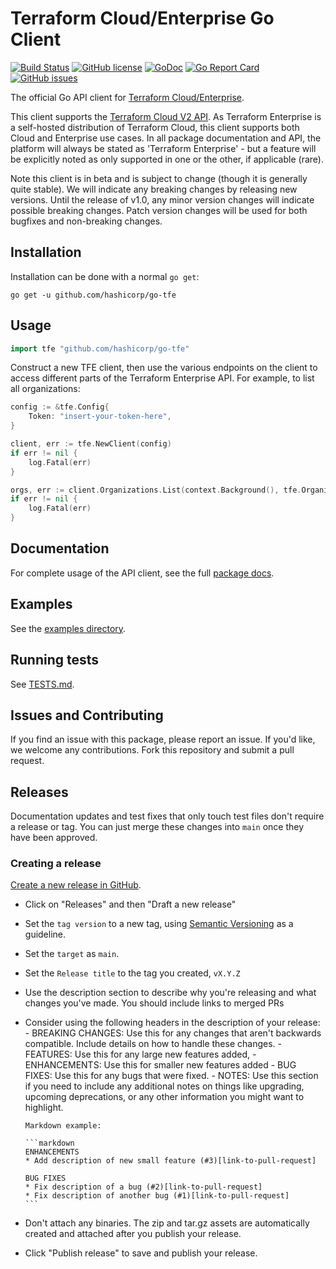 Terraform Cloud/Enterprise Go Client
==============================

[![Build Status](https://circleci.com/gh/hashicorp/go-tfe.svg?style=shield)](https://circleci.com/gh/hashicorp/go-tfe)
[![GitHub license](https://img.shields.io/github/license/hashicorp/go-tfe.svg)](https://github.com/hashicorp/go-tfe/blob/main/LICENSE)
[![GoDoc](https://godoc.org/github.com/hashicorp/go-tfe?status.svg)](https://godoc.org/github.com/hashicorp/go-tfe)
[![Go Report Card](https://goreportcard.com/badge/github.com/hashicorp/go-tfe)](https://goreportcard.com/report/github.com/hashicorp/go-tfe)
[![GitHub issues](https://img.shields.io/github/issues/hashicorp/go-tfe.svg)](https://github.com/hashicorp/go-tfe/issues)

The official Go API client for [Terraform Cloud/Enterprise](https://www.hashicorp.com/products/terraform).

This client supports the [Terraform Cloud V2 API](https://www.terraform.io/docs/cloud/api/index.html).
As Terraform Enterprise is a self-hosted distribution of Terraform Cloud, this
client supports both Cloud and Enterprise use cases. In all package
documentation and API, the platform will always be stated as 'Terraform
Enterprise' - but a feature will be explicitly noted as only supported in one or
the other, if applicable (rare).

Note this client is in beta and is subject to change (though it is generally
quite stable). We will indicate any breaking changes by releasing new versions.
Until the release of v1.0, any minor version changes will indicate possible
breaking changes. Patch version changes will be used for both bugfixes and
non-breaking changes.

## Installation

Installation can be done with a normal `go get`:

```
go get -u github.com/hashicorp/go-tfe
```

## Usage

```go
import tfe "github.com/hashicorp/go-tfe"
```

Construct a new TFE client, then use the various endpoints on the client to
access different parts of the Terraform Enterprise API. For example, to list
all organizations:

```go
config := &tfe.Config{
	Token: "insert-your-token-here",
}

client, err := tfe.NewClient(config)
if err != nil {
	log.Fatal(err)
}

orgs, err := client.Organizations.List(context.Background(), tfe.OrganizationListOptions{})
if err != nil {
	log.Fatal(err)
}
```

## Documentation

For complete usage of the API client, see the full [package docs](https://pkg.go.dev/github.com/hashicorp/go-tfe).

## Examples

See the [examples directory](https://github.com/hashicorp/go-tfe/tree/main/examples).

## Running tests

See [TESTS.md](https://github.com/hashicorp/go-tfe/tree/main/TESTS.md).

## Issues and Contributing

If you find an issue with this package, please report an issue. If you'd like,
we welcome any contributions. Fork this repository and submit a pull request.

## Releases

Documentation updates and test fixes that only touch test files don't require a release or tag. You can just merge these changes into `main` once they have been approved.

### Creating a release

[Create a new release in GitHub](https://help.github.com/en/github/administering-a-repository/creating-releases).

- Click on "Releases" and then "Draft a new release"
- Set the `tag version` to a new tag, using [Semantic Versioning](https://semver.org/) as a guideline. 
- Set the `target` as `main`.
- Set the `Release title` to the tag you created, `vX.Y.Z`
- Use the description section to describe why you're releasing and what changes you've made. You should include links to merged PRs
- Consider using the following headers in the description of your release:
      - BREAKING CHANGES: Use this for any changes that aren't backwards compatible. Include details on how to handle these changes.
      - FEATURES: Use this for any large new features added, 
      - ENHANCEMENTS: Use this for smaller new features added
      - BUG FIXES: Use this for any bugs that were fixed.
      - NOTES: Use this section if you need to include any additional notes on things like upgrading, upcoming deprecations, or any other information you might want to highlight.

      Markdown example:

      ```markdown
      ENHANCEMENTS
      * Add description of new small feature (#3)[link-to-pull-request]

      BUG FIXES
      * Fix description of a bug (#2)[link-to-pull-request]
      * Fix description of another bug (#1)[link-to-pull-request]
      ```

- Don't attach any binaries. The zip and tar.gz assets are automatically created and attached after you publish your release.
- Click "Publish release" to save and publish your release.

